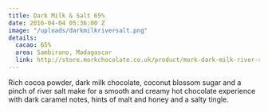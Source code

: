 ```yaml
---
title: Dark Milk & Salt 65%
date: 2016-04-04 05:36:00 Z
image: "/uploads/darkmilkriversalt.png"
details:
  cacao: 65%
  area: Sambirano, Madagascar
  link: http://store.morkchocolate.co.uk/product/mork-dark-milk-river-salt-65
---
```


Rich cocoa powder, dark milk chocolate, coconut blossom sugar and a pinch of river salt make for a smooth and creamy hot chocolate experience with dark caramel notes, hints of malt and honey and a salty tingle.
